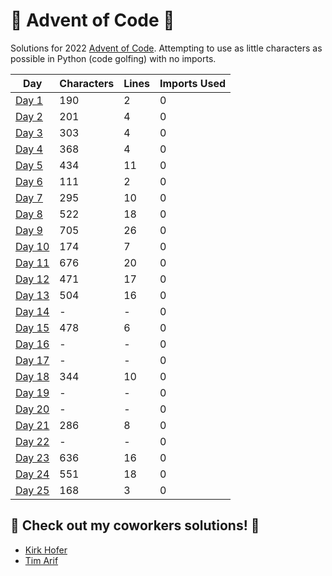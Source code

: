 # 🎄 Advent of Code 🎄

Solutions for 2022 [Advent of Code](http://adventofcode.com/).
Attempting to use as little characters as possible in Python (code golfing) with no imports.

Day | Characters | Lines | Imports Used
--- | --- | --- | ---
[Day 1](https://github.com/nicoleserafino/adventofcode2022/blob/master/day01/day01.py) | 190 | 2 | 0
[Day 2](https://github.com/nicoleserafino/adventofcode2022/blob/master/day02/day02.py) | 201 | 4 | 0
[Day 3](https://github.com/nicoleserafino/adventofcode2022/blob/master/day03/day03.py) | 303 | 4 | 0
[Day 4](https://github.com/nicoleserafino/adventofcode2022/blob/master/day04/day04.py) | 368 | 4 | 0
[Day 5](https://github.com/nicoleserafino/adventofcode2022/blob/master/day05/day05.py) | 434 | 11 | 0
[Day 6](https://github.com/nicoleserafino/adventofcode2022/blob/master/day06/day06.py) | 111 | 2 | 0
[Day 7](https://github.com/nicoleserafino/adventofcode2022/blob/master/day07/day07.py) | 295 | 10 | 0
[Day 8](https://github.com/nicoleserafino/adventofcode2022/blob/master/day08/day08.py) | 522 | 18 | 0
[Day 9](https://github.com/nicoleserafino/adventofcode2022/blob/master/day09/day09.py) | 705 | 26 | 0
[Day 10](https://github.com/nicoleserafino/adventofcode2022/blob/master/day10/day10.py) | 174 | 7 | 0
[Day 11](https://github.com/nicoleserafino/adventofcode2022/blob/master/day11/day11.py) | 676 | 20 | 0
[Day 12](https://github.com/nicoleserafino/adventofcode2022/blob/master/day12/day12.py) | 471 | 17 | 0
[Day 13](https://github.com/nicoleserafino/adventofcode2022/blob/master/day13/day13.py) | 504 | 16 | 0
[Day 14](https://github.com/nicoleserafino/adventofcode2022/blob/master/day14/day14.py) | - | - | 0
[Day 15](https://github.com/nicoleserafino/adventofcode2022/blob/master/day15/day15.py) | 478 | 6 | 0
[Day 16](https://github.com/nicoleserafino/adventofcode2022/blob/master/day16/day16.py) | - | - | 0
[Day 17](https://github.com/nicoleserafino/adventofcode2022/blob/master/day17/day17.py) | - | - | 0
[Day 18](https://github.com/nicoleserafino/adventofcode2022/blob/master/day18/day18.py) | 344 | 10 | 0
[Day 19](https://github.com/nicoleserafino/adventofcode2022/blob/master/day19/day19.py) | - | - | 0
[Day 20](https://github.com/nicoleserafino/adventofcode2022/blob/master/day20/day20.py) | - | - | 0
[Day 21](https://github.com/nicoleserafino/adventofcode2022/blob/master/day21/day21.py) | 286 | 8 | 0
[Day 22](https://github.com/nicoleserafino/adventofcode2022/blob/master/day22/day22.py) | - | - | 0
[Day 23](https://github.com/nicoleserafino/adventofcode2022/blob/master/day23/day23.py) | 636 | 16 | 0
[Day 24](https://github.com/nicoleserafino/adventofcode2022/blob/master/day24/day24.py) | 551 | 18 | 0
[Day 25](https://github.com/nicoleserafino/adventofcode2022/blob/master/day25/day25.py) | 168 | 3 | 0


## 🤶 Check out my coworkers solutions! 🤶
- [Kirk Hofer](https://github.com/kirkhofer/adventofcode)
- [Tim Arif](https://github.com/timarif/AdventOfCode2022)